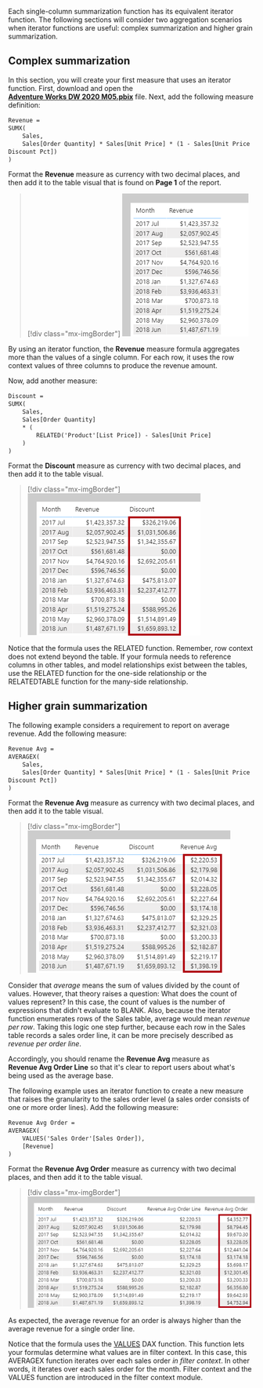 Each single-column summarization function has its equivalent iterator function. The following sections will consider two aggregation scenarios when iterator functions are useful: complex summarization and higher grain summarization.

## Complex summarization

In this section, you will create your first measure that uses an iterator function. First, download and open the [**Adventure Works DW 2020 M05.pbix**](https://github.com/MicrosoftDocs/mslearn-dax-power-bi/raw/main/activities/Adventure%20Works%20DW%202020%20M05.pbix) file. Next, add the following measure definition:

```dax
Revenue =
SUMX(
	Sales,
	Sales[Order Quantity] * Sales[Unit Price] * (1 - Sales[Unit Price Discount Pct])
)
```

Format the **Revenue** measure as currency with two decimal places, and then add it to the table visual that is found on **Page 1** of the report.

> [!div class="mx-imgBorder"]
> [![An image show a table visual with two columns: Month and Revenue. A year's worth of data is displayed.](../media/dax-table-month-revenue-1-ss.png)](../media/dax-table-month-revenue-1-ss.png#lightbox)

By using an iterator function, the **Revenue** measure formula aggregates more than the values of a single column. For each row, it uses the row context values of three columns to produce the revenue amount.

Now, add another measure:

```dax
Discount =
SUMX(
	Sales,
	Sales[Order Quantity]
	* (
		RELATED('Product'[List Price]) - Sales[Unit Price]
	)
)
```

Format the **Discount** measure as currency with two decimal places, and then add it to the table visual.

> [!div class="mx-imgBorder"]
> [![An image show a table visual with three columns: Month, Revenue, and Discount. A year's worth of data is displayed.](../media/dax-table-month-revenue-2-ssm.png)](../media/dax-table-month-revenue-2-ssm.png#lightbox)

Notice that the formula uses the RELATED function. Remember, row context does not extend beyond the table. If your formula needs to reference columns in other tables, and model relationships exist between the tables, use the RELATED function for the one-side relationship or the RELATEDTABLE function for the many-side relationship.

## Higher grain summarization

The following example considers a requirement to report on average revenue. Add the following measure:

```dax
Revenue Avg =
AVERAGEX(
	Sales,
	Sales[Order Quantity] * Sales[Unit Price] * (1 - Sales[Unit Price Discount Pct])
)
```

Format the **Revenue Avg** measure as currency with two decimal places, and then add it to the table visual.

> [!div class="mx-imgBorder"]
> [![An image showing a table visual with four columns: Month, Revenue, Discount, and Revenue Avg. A year's worth of data is displayed.](../media/dax-table-month-revenue-3-ssm.png)](../media/dax-table-month-revenue-3-ssm.png#lightbox)

Consider that *average* means the sum of values divided by the count of values. However, that theory raises a question: What does the count of values represent? In this case, the count of values is the number of expressions that didn't evaluate to BLANK. Also, because the iterator function enumerates rows of the Sales table, average would mean *revenue per row*. Taking this logic one step further, because each row in the Sales table records a sales order line, it can be more precisely described as *revenue per order line*.

Accordingly, you should rename the **Revenue Avg** measure as **Revenue Avg Order Line** so that it's clear to report users about what's being used as the average base.

The following example uses an iterator function to create a new measure that raises the granularity to the sales order level (a sales order consists of one or more order lines). Add the following measure:

```dax
Revenue Avg Order =
AVERAGEX(
	VALUES('Sales Order'[Sales Order]),
	[Revenue]
)
```

Format the **Revenue Avg Order** measure as currency with two decimal places, and then add it to the table visual.

> [!div class="mx-imgBorder"]
> [![An image show a table visual with five columns: Month, Revenue, Discount, Revenue Avg Order Line, and Revenue Avg Order. A year's worth of data is displayed.](../media/dax-table-month-revenue-4-ssm.png)](../media/dax-table-month-revenue-4-ssm.png#lightbox)

As expected, the average revenue for an order is always higher than the average revenue for a single order line.

Notice that the formula uses the [VALUES](https://docs.microsoft.com/dax/values-function-dax/?azure-portal=true) DAX function. This function lets your formulas determine what values are in filter context. In this case, this AVERAGEX function iterates over each sales order *in filter context*. In other words, it iterates over each sales order for the month. Filter context and the VALUES function are introduced in the filter context module.

